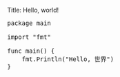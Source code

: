 Title: Hello, world!

<pre class="prettyprint" data-lang="go">
package main

import "fmt"

func main() {
	fmt.Println("Hello, 世界")
}
</pre>
